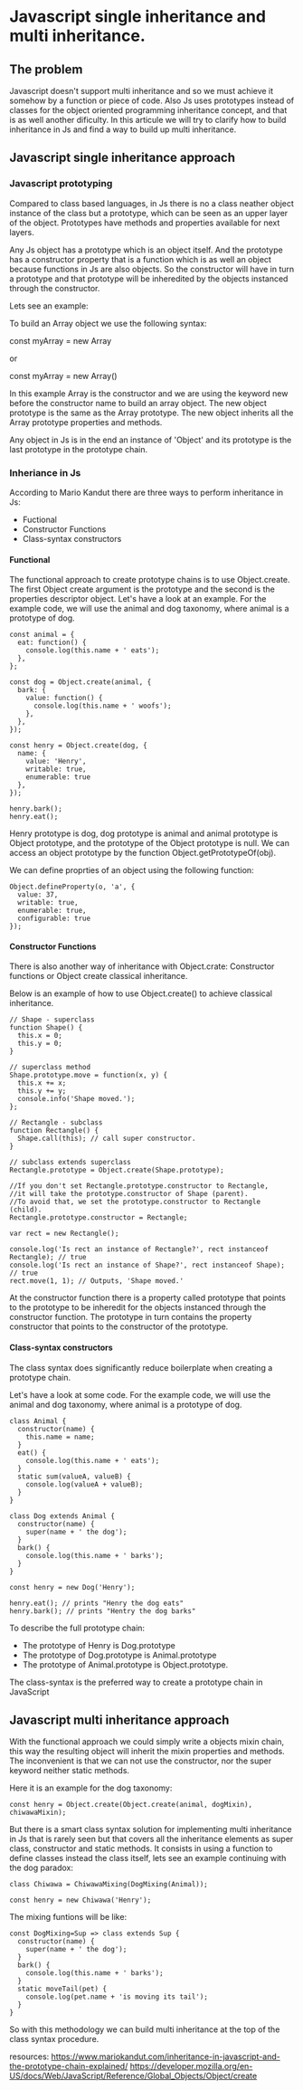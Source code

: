 # Javascript single inheritance and multi inheritance.

## The problem

Javascript doesn't support multi inheritance and so we must achieve it somehow by a function or piece of code. Also Js uses prototypes instead of classes for the object oriented programming inheritance concept, and that is as well another dificulty. In this articule we will try to clarify how to build inheritance in Js and find a way to build up multi inheritance.

## Javascript single inheritance approach

### Javascript prototyping

Compared to class based languages, in Js there is no a class neather object instance of the class but a prototype, which can be seen as an upper layer of the object. Prototypes have methods and properties available for next layers.

Any Js object has a prototype which is an object itself. And the prototype has a constructor property that is a function which is as well an object because functions in Js are also objects. So the constructor will have in turn a prototype and that prototype will be inheredited by the objects instanced through the constructor.

Lets see an example:

To build an Array object we use the following syntax:

const myArray = new Array

or

const myArray = new Array()

In this example Array is the constructor and we are using the keyword new before the constructor name to build an array object. The new object prototype is the same as the Array prototype. The new object inherits all the Array prototype properties and methods.

Any object in Js is in the end an instance of 'Object' and its prototype is the last prototype in the prototype chain.

### Inheriance in Js

According to Mario Kandut there are three ways to perform inheritance in Js:

- Fuctional
- Constructor Functions
- Class-syntax constructors


#### Functional

The functional approach to create prototype chains is to use Object.create. The first Object create argument is the prototype and the second is the properties descriptor object. Let's have a look at an example. For the example code, we will use the animal and dog taxonomy, where animal is a prototype of dog.

````
const animal = {
  eat: function() {
    console.log(this.name + ' eats');
  },
};

const dog = Object.create(animal, {
  bark: {
    value: function() {
      console.log(this.name + ' woofs');
    },
  },
});

const henry = Object.create(dog, {
  name: {
    value: 'Henry',
    writable: true,
    enumerable: true
  },
});

henry.bark();
henry.eat();
````

Henry prototype is dog, dog prototype is animal and animal prototype is Object prototype, and the prototype of the Object prototype is null. We can access an object prototype by the function Object.getPrototypeOf(obj).

We can define proprties of an object using the following function:

````
Object.defineProperty(o, 'a', {
  value: 37,
  writable: true,
  enumerable: true,
  configurable: true
});
````

#### Constructor Functions

There is also another way of inheritance with Object.crate: Constructor functions or Object create classical inheritance.

Below is an example of how to use Object.create() to achieve classical inheritance.

````
// Shape - superclass
function Shape() {
  this.x = 0;
  this.y = 0;
}

// superclass method
Shape.prototype.move = function(x, y) {
  this.x += x;
  this.y += y;
  console.info('Shape moved.');
};

// Rectangle - subclass
function Rectangle() {
  Shape.call(this); // call super constructor.
}

// subclass extends superclass
Rectangle.prototype = Object.create(Shape.prototype);

//If you don't set Rectangle.prototype.constructor to Rectangle,
//it will take the prototype.constructor of Shape (parent).
//To avoid that, we set the prototype.constructor to Rectangle (child).
Rectangle.prototype.constructor = Rectangle;

var rect = new Rectangle();

console.log('Is rect an instance of Rectangle?', rect instanceof Rectangle); // true
console.log('Is rect an instance of Shape?', rect instanceof Shape); // true
rect.move(1, 1); // Outputs, 'Shape moved.'
````

At the constructor function there is a property called prototype that points to the prototype to be inheredit for the objects instanced through the constructor function. The prototype in turn contains the property constructor that points to the constructor of the prototype.


#### Class-syntax constructors

The class syntax does significantly reduce boilerplate when creating a prototype chain.

Let's have a look at some code. For the example code, we will use the animal and dog taxonomy, where animal is a prototype of dog.

````
class Animal {
  constructor(name) {
    this.name = name;
  }
  eat() {
    console.log(this.name + ' eats');
  }
  static sum(valueA, valueB) {
    console.log(valueA + valueB);
  }
}

class Dog extends Animal {
  constructor(name) {
    super(name + ' the dog');
  }
  bark() {
    console.log(this.name + ' barks');
  }
}

const henry = new Dog('Henry');

henry.eat(); // prints "Henry the dog eats"
henry.bark(); // prints "Hentry the dog barks"
````

To describe the full prototype chain:

- The prototype of Henry is Dog.prototype
- The prototype of Dog.prototype is Animal.prototype
- The prototype of Animal.prototype is Object.prototype.

The class-syntax is the preferred way to create a prototype chain in JavaScript


## Javascript multi inheritance approach

With the functional approach we could simply write a objects mixin chain, this way the resulting object will inherit the mixin properties and methods. The inconvenient is that we can not use the constructor, nor the super keyword neither static methods.

Here it is an example for the dog taxonomy:

``const henry = Object.create(Object.create(animal, dogMixin), chiwawaMixin);``


But there is a smart class syntax solution for implementing multi inheritance in Js that is rarely seen but that covers all the inheritance elements as super class, constructor and static methods. It consists in using a function to define classes instead the class itself, lets see an example continuing with the dog paradox:

````
class Chiwawa = ChiwawaMixing(DogMixing(Animal));

const henry = new Chiwawa('Henry');
````

The mixing funtions will be like:

````
const DogMixing=Sup => class extends Sup {
  constructor(name) {
    super(name + ' the dog');
  }
  bark() {
    console.log(this.name + ' barks');
  }
  static moveTail(pet) {
    console.log(pet.name + 'is moving its tail');
  }
}
````

So with this methodology we can build multi inheritance at the top of the class syntax procedure.


resources:
https://www.mariokandut.com/inheritance-in-javascript-and-the-prototype-chain-explained/
https://developer.mozilla.org/en-US/docs/Web/JavaScript/Reference/Global_Objects/Object/create

